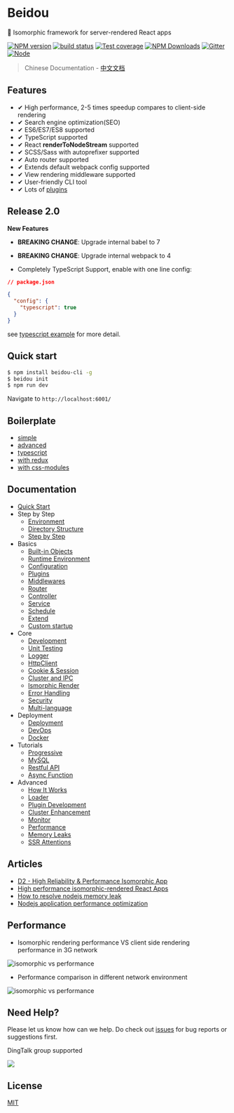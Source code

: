 # Beidou

🌌 Isomorphic framework for server-rendered React apps

[![NPM version][npm-image]][npm-url]
[![build status][travis-image]][travis-url]
[![Test coverage][codecov-image]][codecov-url]
[![NPM Downloads][download-img]][npm-url]
[![Gitter][gitter-image]][gitter-url]
[![Node][nodejs-image]][nodejs-url]

[npm-image]: https://img.shields.io/npm/v/beidou-core.svg
[npm-url]: https://npmjs.org/package/beidou-core
[quality-image]: http://npm.packagequality.com/shield/beidou-core.svg
[quality-url]: http://packagequality.com/#?package=beidou-core
[travis-image]: https://img.shields.io/travis/alibaba/beidou.svg?branch=master
[travis-url]: https://travis-ci.org/alibaba/beidou
[codecov-image]: https://img.shields.io/codecov/c/github/alibaba/beidou.svg
[codecov-url]: https://codecov.io/gh/alibaba/beidou
[download-img]: https://img.shields.io/npm/dm/beidou-core.svg
[gitter-image]: https://img.shields.io/gitter/room/alibaba/beidou.svg
[gitter-url]: https://gitter.im/alibaba/beidou
[nodejs-image]: https://img.shields.io/badge/node-%3E%3D%208.0.0-brightgreen.svg
[nodejs-url]: https://nodejs.org

> Chinese Documentation - [中文文档](./README-ZH.md)

## Features

- ✔︎ High performance, 2-5 times speedup compares to client-side rendering
- ✔︎ Search engine optimization(SEO)
- ✔︎ ES6/ES7/ES8 supported
- ✔︎ TypeScript supported
- ✔︎ React **renderToNodeStream** supported
- ✔︎ SCSS/Sass with autoprefixer supported
- ✔︎ Auto router supported
- ✔︎ Extends default webpack config supported
- ✔︎ View rendering middleware supported
- ✔︎ User-friendly CLI tool
- ✔︎ Lots of [plugins](./packages/beidou-docs/en/basic/plugins.md)

## Release 2.0

**New Features**

- **BREAKING CHANGE**: Upgrade internal babel to 7
- **BREAKING CHANGE**: Upgrade internal webpack to 4

- Completely TypeScript Support, enable with one line config:

```json
// package.json

{
  "config": {
    "typescript": true
  }
}
```

see [typescript example](./examples/typescript) for more detail.

## Quick start

```bash
$ npm install beidou-cli -g
$ beidou init
$ npm run dev
```

Navigate to `http://localhost:6001/`

## Boilerplate

- [simple](./examples/simple)
- [advanced](./examples/advanced)
- [typescript](./examples/typescript)
- [with redux](./examples/redux)
- [with css-modules](./examples/css-modules)

## Documentation

- [Quick Start](./packages/beidou-docs/en/quick-start/quick-start.md)
- Step by Step
  - [Environment](./packages/beidou-docs/en/quick-start/prepare-environment.md)
  - [Directory Structure](./packages/beidou-docs/en/quick-start/directory-struct.md)
  - [Step by Step](./packages/beidou-docs/en/quick-start/step-by-step.md)
- Basics
  - [Built-in Objects](./packages/beidou-docs/en/basic/objects.md)
  - [Runtime Environment](./packages/beidou-docs/en/basic/env.md)
  - [Configuration](./packages/beidou-docs/en/basic/config.md)
  - [Plugins](./packages/beidou-docs/en/basic/plugins.md)
  - [Middlewares](./packages/beidou-docs/en/basic/middleware.md)
  - [Router](./packages/beidou-docs/en/basic/router.md)
  - [Controller](./packages/beidou-docs/en/basic/controller.md)
  - [Service](./packages/beidou-docs/en/basic/service.md)
  - [Schedule](./packages/beidou-docs/en/basic/schedule.md)
  - [Extend](./packages/beidou-docs/en/basic/extend.md)
  - [Custom startup](./packages/beidou-docs/en/basic/app-start.md)
- Core
  - [Development](./packages/beidou-docs/en/core/development.md)
  - [Unit Testing](./packages/beidou-docs/en/core/unittest.md)
  - [Logger](./packages/beidou-docs/en/core/logger.md)
  - [HttpClient](./packages/beidou-docs/en/core/http-client.md)
  - [Cookie & Session](./packages/beidou-docs/en/core/cookie-and-session.md)
  - [Cluster and IPC](./packages/beidou-docs/en/core/cluster-and-ipc.md)
  - [Ismorphic Render](./packages/beidou-docs/en/core/isomorphic-render.md)
  - [Error Handling](./packages/beidou-docs/en/core/error-handling.md)
  - [Security](./packages/beidou-docs/en/core/security.md)
  - [Multi-language](./packages/beidou-docs/en/core/i18n.md)
- Deployment
  - [Deployment](./packages/beidou-docs/en/deployment/deployment.md)
  - [DevOps](./packages/beidou-docs/en/deployment/devops.md)
  - [Docker](./packages/beidou-docs/en/deployment/docker.md)
- Tutorials
  - [Progressive](./packages/beidou-docs/en/tutorials/progressive.md)
  - [MySQL](./packages/beidou-docs/en/tutorials/mysql.md)
  - [Restful API](./packages/beidou-docs/en/tutorials/restful.md)
  - [Async Function](./packages/beidou-docs/en/tutorials/async-function.md)
- Advanced
  - [How It Works](./packages/beidou-docs/en/advanced/architecture.md)
  - [Loader](./packages/beidou-docs/en/advanced/loader.md)
  - [Plugin Development](./packages/beidou-docs/en/advanced/plugin.md)
  - [Cluster Enhancement](./packages/beidou-docs/en/advanced/cluster-enhancement.md)
  - [Monitor](./packages/beidou-docs/en/advanced/monitor.md)
  - [Performance](./packages/beidou-docs/en/advanced/performance.md)
  - [Memory Leaks](./packages/beidou-docs/en/advanced/oom.md)
  - [SSR Attentions](./packages/beidou-docs/en/advanced/attentions.md)

## Articles

- [D2 - High Reliability & Performance Isomorphic App](./packages/beidou-docs/articles/D2_High_Reliability_and_Performance_Isomorphic_App.pdf)
- [High performance isomorphic-rendered React Apps](./packages/beidou-docs/articles/high-performance-isomorphic-app.md)
- [How to resolve nodejs memory leak](./packages/beidou-docs/articles/node-memory-leak.md)
- [Nodejs application performance optimization](./packages/beidou-docs/articles/node-performance-optimization.md)

## Performance

- Isomorphic rendering performance VS client side rendering performance in 3G network

![isomorphic vs performance](http://img.alicdn.com/tfs/TB1inBqhnnI8KJjy0FfXXcdoVXa-702-666.gif)

- Performance comparison in different network environment

![isomorphic vs performance](http://img.alicdn.com/tfs/TB172JBhb_I8KJjy1XaXXbsxpXa-1762-818.png)

## Need Help?

Please let us know how can we help. Do check out [issues](https://github.com/alibaba/beidou/issues) for bug reports or suggestions first.

DingTalk group supported

![](https://img.alicdn.com/tfs/TB1hwjgEpYqK1RjSZLeXXbXppXa-416-530.png)

## License

[MIT](LICENSE)
